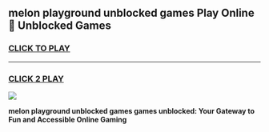 
## melon playground unblocked games Play Online 👋 Unblocked Games
<h3>
<a href="https://premium.freeplayer.one?title=melon_playground_unblocked_games&ref=19F">CLICK TO PLAY</a></h3>
<hr>

<h3>
<a href="https://premium.freeplayer.one?title=melon_playground_unblocked_games&ref=19F">CLICK 2 PLAY</a>
  
</h3>

<a href="https://premium.freeplayer.one?title=melon_playground_unblocked_games&ref=19F"><img src="https://clearcache.store/games.png"></a>


**melon playground unblocked games games unblocked: Your Gateway to Fun and Accessible Online Gaming**
